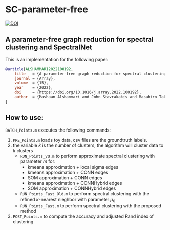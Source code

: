 # SC-parameter-free

[![DOI](http://img.shields.io/badge/doi-10.1016/j.array.2022.100192-36648B.svg)](https://doi.org/10.1016/j.array.2022.100192)

## 	A parameter-free graph reduction for spectral clustering and SpectralNet
This is an implementation for the following paper:
```bibtex
@article{ALSHAMMARI2022100192,
	title 	= {A parameter-free graph reduction for spectral clustering and SpectralNet},
	journal = {Array},
	volume 	= {15},
	year 	= {2022},
	doi 	= {https://doi.org/10.1016/j.array.2022.100192},
	author 	= {Mashaan Alshammari and John Stavrakakis and Masahiro Takatsuka}
}
```

## How to use:

`BATCH_Points.m` executes the following commands:
1.	`PRE_Points.m` loads toy data, csv files are the groundtruth labels.
2.	the variable $k$ is the number of clusters, the algorithm will cluster data to $k$ clusters
	- `RUN_Points_VQ.m` to perform approximate spectral clustering with parameter $m$ for:
		- kmeans approximation	+ local sigma edges
		- kmeans approximation	+ CONN edges
		- SOM approximation		+ CONN edges
		- kmeans approximation	+ CONNHybrid edges
		- SOM approximation		+ CONNHybrid edges
	- `RUN_Points_Fast_Old.m` to perform spectral clustering with the refined $k$-nearest nieghbor with parameter $\mu_0$
	- `RUN_Points_Fast.m` to perform spectral clustering with the proposed method
3.	`POST_Points.m` to compute the accuracy and adjusted Rand index of clustering
